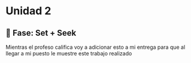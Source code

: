 # Unidad 2

## 🔎 Fase: Set + Seek

Mientras el profeso califica voy a adicionar esto a mi entrega para que al llegar a mi puesto le muestre este trabajo realizado
